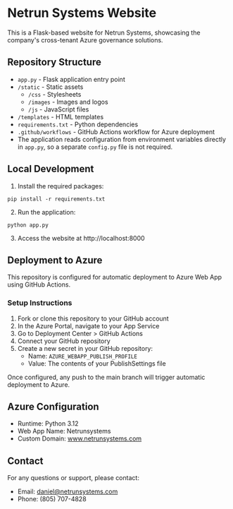 # Netrun Systems Website

This is a Flask-based website for Netrun Systems, showcasing the company's cross-tenant Azure governance solutions.

## Repository Structure

- `app.py` - Flask application entry point
- `/static` - Static assets
  - `/css` - Stylesheets
  - `/images` - Images and logos
  - `/js` - JavaScript files
- `/templates` - HTML templates
- `requirements.txt` - Python dependencies
- `.github/workflows` - GitHub Actions workflow for Azure deployment
- The application reads configuration from environment variables directly in
  `app.py`, so a separate `config.py` file is not required.

## Local Development

1. Install the required packages:
```
pip install -r requirements.txt
```

2. Run the application:
```
python app.py
```

3. Access the website at http://localhost:8000

## Deployment to Azure

This repository is configured for automatic deployment to Azure Web App using GitHub Actions.

### Setup Instructions

1. Fork or clone this repository to your GitHub account
2. In the Azure Portal, navigate to your App Service
3. Go to Deployment Center > GitHub Actions
4. Connect your GitHub repository
5. Create a new secret in your GitHub repository:
   - Name: `AZURE_WEBAPP_PUBLISH_PROFILE`
   - Value: The contents of your PublishSettings file

Once configured, any push to the main branch will trigger automatic deployment to Azure.

## Azure Configuration

- Runtime: Python 3.12
- Web App Name: Netrunsystems
- Custom Domain: www.netrunsystems.com

## Contact

For any questions or support, please contact:
- Email: daniel@netrunsystems.com
- Phone: (805) 707-4828
